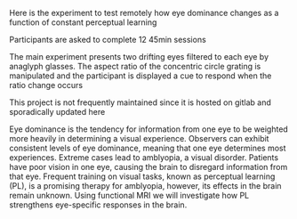 Here is the experiment to test remotely how eye dominance changes as a function of constant perceptual learning

Participants are asked to complete 12 45min sessions 

The main experiment presents two drifting eyes filtered to each eye by anaglyph glasses.
The aspect ratio of the concentric circle grating is manipulated and the participant is displayed a cue to respond when the ratio change occurs 

This project is not frequently maintained since it is hosted on gitlab and sporadically updated here

Eye dominance is the tendency for information from one eye to be weighted more heavily in determining a visual experience. Observers can exhibit consistent levels of eye dominance, meaning that one eye determines most experiences. Extreme cases lead to amblyopia, a visual disorder. Patients have poor vision in one eye, causing the brain to disregard information from that eye. Frequent training on visual tasks, known as perceptual learning (PL), is a promising therapy for amblyopia, however, its effects in the brain remain unknown. Using functional MRI we will investigate how PL strengthens eye-specific responses in the brain.
